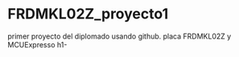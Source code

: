 # FRDMKL02Z_proyecto1
primer proyecto del diplomado usando github. placa FRDMKL02Z y MCUExpresso
h1-